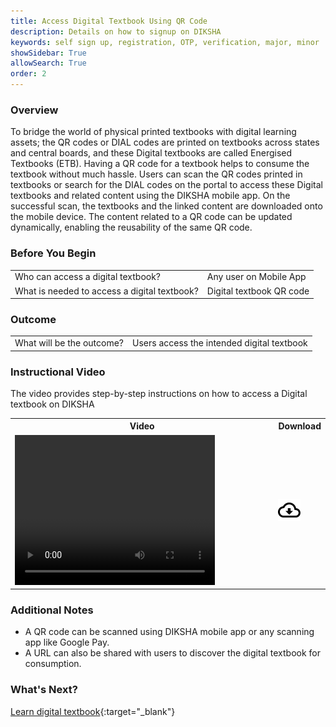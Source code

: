 ```yaml
---
title: Access Digital Textbook Using QR Code
description: Details on how to signup on DIKSHA
keywords: self sign up, registration, OTP, verification, major, minor
showSidebar: True  
allowSearch: True
order: 2
---
```


### Overview

To bridge the world of physical printed textbooks with digital learning assets; the QR codes or DIAL codes are printed on textbooks across states and central boards, and these Digital textbooks are called Energised Textbooks (ETB). Having a QR code for a textbook helps to consume the textbook without much hassle. Users can scan the QR codes printed in textbooks or search for the DIAL codes on the portal to access these Digital textbooks and related content using the DIKSHA mobile app. On the successful scan, the textbooks and the linked content are downloaded onto the mobile device. The content related to a QR code can be updated dynamically, enabling the reusability of the same QR code. 


### Before You Begin

<table>
<tr><td>Who can access a digital textbook?</td>
<td>Any user on Mobile App</td>
</tr>
<tr><td>What is needed to access a digital textbook?</td>
<td>Digital textbook QR code</td></tr>
</table>

### Outcome

<table>
<tr><td>What will be the outcome?</td>
<td>Users access the intended digital textbook</td>
</tr>
</table>

### Instructional Video  

The video provides step-by-step instructions on how to access a Digital textbook on DIKSHA

<table>
  <tr>
    <th style="width:85%;">Video</th>
    <th style="width:15%;">Download</th>
  </tr>
  <tr>
    <td><video width="320" height="240" controls><source src="../videos/access-book-using-qr-code.mp4" type="video/mp4"></video></td>
    <td class="text-center"><a href="../videos/access-book-using-qr-code.mp4" download><img src="../../../assets/imgs/icons/outline_cloud_download.png"></a></td>
  </tr>
</table>


### Additional Notes

- A QR code can be scanned using DIKSHA mobile app or any scanning app like Google Pay.  
- A URL can also be shared with users to discover the digital textbook for consumption. 


### What's Next?  

[Learn digital textbook](./learn-book.html){:target="_blank"}
